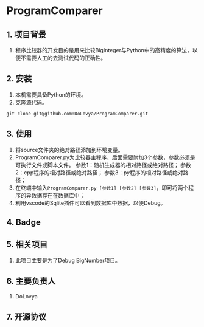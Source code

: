 # ProgramComparer

## 1. 项目背景
1. 程序比较器的开发目的是用来比较BigInteger与Python中的高精度的算法，以便不需要人工的去测试代码的正确性。
## 2. 安装
1. 本机需要具备Python的环境。
2. 克隆源代码。
```git
git clone git@github.com:DoLovya/ProgramComparer.git
```
## 3. 使用
1. 将source文件夹的绝对路径添加到环境变量。
2. ProgramComparer.py为比较器主程序，后面需要附加3个参数，参数必须是可执行文件或脚本文件。
   参数1：随机生成器的相对路径或绝对路径；
   参数2：cpp程序的相对路径或绝对路径；
   参数3：py程序的相对路径或绝对路径；
3. 在终端中输入`ProgramComparer.py [参数1] [参数2] [参数3]`，即可将两个程序的异数据存在在数据库中；
4. 利用vscode的Sqlite插件可以看到数据库中数据，以便Debug。
## 4. Badge

## 5. 相关项目
1. 此项目主要是为了Debug BigNumber项目。
## 6. 主要负责人
1. DoLovya
## 7. 开源协议